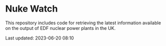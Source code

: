 # Nuke Watch

This repository includes code for retrieving the latest information available on the output of EDF nuclear power plants in the UK.

Last updated: 2023-06-20 08:10